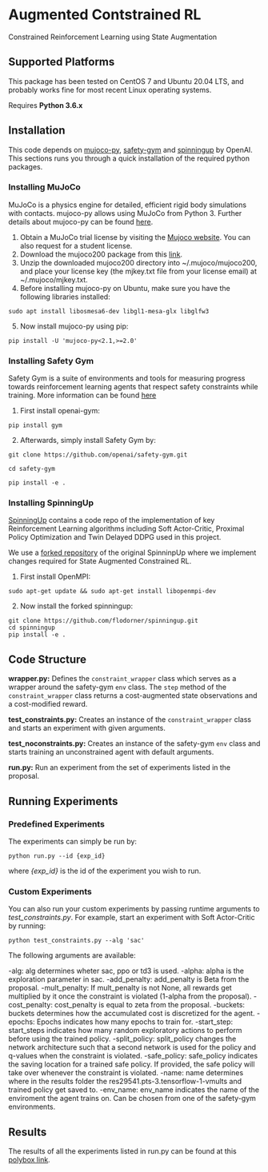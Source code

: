 # Augmented Contstrained RL

Constrained Reinforcement Learning using State Augmentation

## Supported Platforms

This package has been tested on CentOS 7 and Ubuntu 20.04 LTS, and probably works fine for most recent Linux operating systems. 

Requires **Python 3.6.x**  

## Installation

This code depends on [mujoco-py](https://github.com/openai/mujoco-py), [safety-gym](https://github.com/openai/safety-gym) and [spinningup](https://github.com/openai/spinningup) by OpenAI. This sections runs you through a quick installation of the required python packages.

### Installing MuJoCo

MuJoCo is a physics engine for detailed, efficient rigid body simulations with contacts. mujoco-py allows using MuJoCo from Python 3. Further details about mujoco-py can be found [here](https://github.com/openai/mujoco-py).

1. Obtain a MuJoCo trial license by visiting the [Mujoco website](https://www.roboti.us/license.html). You can also request for a student license. 
2. Download the mujoco200 package from this [link](https://www.roboti.us/download/mujoco200_linux.zip).
3. Unzip the downloaded mujoco200 directory into ~/.mujoco/mujoco200, and place your license key (the mjkey.txt file from your license email) at ~/.mujoco/mjkey.txt.
4. Before installing mujoco-py on Ubuntu, make sure you have the following libraries installed:
```
sudo apt install libosmesa6-dev libgl1-mesa-glx libglfw3
```
5. Now install mujoco-py using pip:
```
pip install -U 'mujoco-py<2.1,>=2.0'
```

### Installing Safety Gym

Safety Gym is a suite of environments and tools for measuring progress towards reinforcement learning agents that respect safety constraints while training. More information can be found [here](https://openai.com/blog/safety-gym/)

1. First install openai-gym:
```
pip install gym
```
2. Afterwards, simply install Safety Gym by:
```
git clone https://github.com/openai/safety-gym.git

cd safety-gym

pip install -e .
```

### Installing SpinningUp

[SpinningUp](https://spinningup.openai.com/en/latest/) contains a code repo of the implementation of key Reinforcement Learning algorithms including Soft Actor-Critic, Proximal Policy Optimization and Twin Delayed DDPG used in this project.

We use a [forked repository](https://github.com/flodorner/spinningup) of the original SpinninpUp where we implement changes required for State Augmented Constrained RL. 

1. First install OpenMPI:
```
sudo apt-get update && sudo apt-get install libopenmpi-dev
```
2. Now install the forked spinningup:
```
git clone https://github.com/flodorner/spinningup.git
cd spinningup
pip install -e .
```

## Code Structure

**wrapper.py:** Defines the ```constraint_wrapper``` class which serves as a wrapper around the safety-gym ```env``` class. The ```step``` method of the ```constraint_wrapper``` class returns a cost-augmented state observations and a cost-modified reward.

**test_constraints.py:** Creates an instance of the ```constraint_wrapper``` class and starts an experiment with given arguments.

**test_noconstraints.py:** Creates an instance of the safety-gym ```env``` class and starts training an unconstrained agent with default arguments.

**run.py:** Run an experiment from the set of experiments listed in the proposal.


## Running Experiments

### Predefined Experiments

The experiments can simply be run by:
```
python run.py --id {exp_id}
```
where _{exp_id}_ is the id of the experiment you wish to run.

### Custom Experiments

You can also run your custom experiments by passing runtime arguments to _test_constraints.py_. For example, start an experiment with Soft Actor-Critic by running:
```
python test_constraints.py --alg 'sac'
```
The following arguments are available:

-alg: alg determines wheter sac, ppo or td3 is used.
-alpha: alpha is the exploration parameter in sac.
-add_penalty: add_penalty is Beta from the proposal.
-mult_penalty: If mult_penalty is not None, all rewards get multiplied by it once the constraint is violated (1-alpha from the proposal).
-cost_penalty: cost_penalty is equal to zeta from the proposal.
-buckets: buckets determines how the accumulated cost is discretized for the agent.
-epochs: Epochs indicates how many epochs to train for.
-start_step: start_steps indicates how many random exploratory actions to perform before using the trained policy. 
-split_policy: split_policy changes the network architecture such that a second network is used for the policy and q-values when the constraint is violated. 
-safe_policy: safe_policy indicates the saving location for a trained safe policy. If provided, the safe policy will take over whenever the constraint is violated.
-name: name determines where in the results folder the res29541.pts-3.tensorflow-1-vmults and trained policy get saved to.
-env_name: env_name indicates the name of the enviroment the agent trains on. Can be chosen from one of the safety-gym environments.


## Results

The results of all the experiments listed in run.py can be found at this [polybox link](https://polybox.ethz.ch/index.php/s/ElsdfFGYtBiVq3L).

